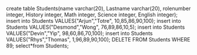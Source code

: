 create table Students(name varchar(20), Lastname varchar(20), rolenumber integer, History integer, Math integer, Science integer, English integer);
insert into Students VALUES("Arjun","Totre", 10,85,86,90,100);
insert into Students VALUES("Desmond","Wong", 76,89,86,10,5);
insert into Students VALUES("Devin","Yip", 98,60,86,70,100);
insert into Students VALUES("Rhys","Thomas", 1,96,89,90,100);
DELETE FROM Students WHERE 89;
select*from Students; 
